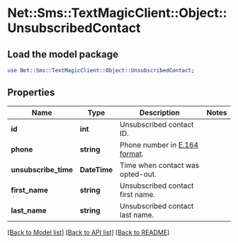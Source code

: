 # Net::Sms::TextMagicClient::Object::UnsubscribedContact

## Load the model package
```perl
use Net::Sms::TextMagicClient::Object::UnsubscribedContact;
```

## Properties
Name | Type | Description | Notes
------------ | ------------- | ------------- | -------------
**id** | **int** | Unsubscribed contact ID. | 
**phone** | **string** | Phone number in [E.164 format](https://en.wikipedia.org/wiki/E.164). | 
**unsubscribe_time** | **DateTime** | Time when contact was opted-out. | 
**first_name** | **string** | Unsubscribed contact first name. | 
**last_name** | **string** | Unsubscribed contact last name. | 

[[Back to Model list]](../README.md#documentation-for-models) [[Back to API list]](../README.md#documentation-for-api-endpoints) [[Back to README]](../README.md)


